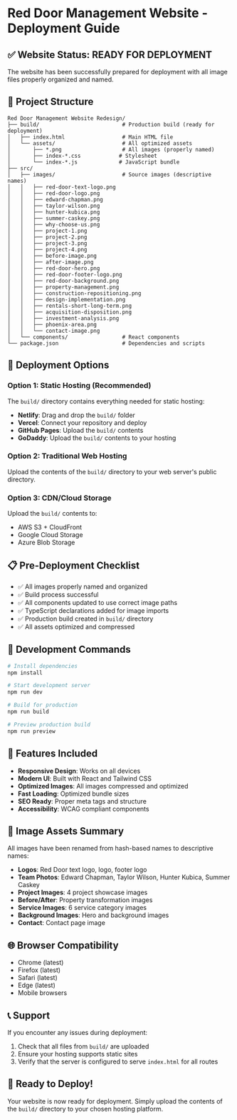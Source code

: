 # Red Door Management Website - Deployment Guide

## ✅ Website Status: READY FOR DEPLOYMENT

The website has been successfully prepared for deployment with all image files properly organized and named.

## 📁 Project Structure

```
Red Door Management Website Redesign/
├── build/                          # Production build (ready for deployment)
│   ├── index.html                  # Main HTML file
│   └── assets/                     # All optimized assets
│       ├── *.png                   # All images (properly named)
│       ├── index-*.css            # Stylesheet
│       └── index-*.js             # JavaScript bundle
├── src/
│   ├── images/                     # Source images (descriptive names)
│   │   ├── red-door-text-logo.png
│   │   ├── red-door-logo.png
│   │   ├── edward-chapman.png
│   │   ├── taylor-wilson.png
│   │   ├── hunter-kubica.png
│   │   ├── summer-caskey.png
│   │   ├── why-choose-us.png
│   │   ├── project-1.png
│   │   ├── project-2.png
│   │   ├── project-3.png
│   │   ├── project-4.png
│   │   ├── before-image.png
│   │   ├── after-image.png
│   │   ├── red-door-hero.png
│   │   ├── red-door-footer-logo.png
│   │   ├── red-door-background.png
│   │   ├── property-management.png
│   │   ├── construction-repositioning.png
│   │   ├── design-implementation.png
│   │   ├── rentals-short-long-term.png
│   │   ├── acquisition-disposition.png
│   │   ├── investment-analysis.png
│   │   ├── phoenix-area.png
│   │   └── contact-image.png
│   └── components/                 # React components
└── package.json                    # Dependencies and scripts
```

## 🚀 Deployment Options

### Option 1: Static Hosting (Recommended)
The `build/` directory contains everything needed for static hosting:

- **Netlify**: Drag and drop the `build/` folder
- **Vercel**: Connect your repository and deploy
- **GitHub Pages**: Upload the `build/` contents
- **GoDaddy**: Upload the `build/` contents to your hosting

### Option 2: Traditional Web Hosting
Upload the contents of the `build/` directory to your web server's public directory.

### Option 3: CDN/Cloud Storage
Upload the `build/` contents to:
- AWS S3 + CloudFront
- Google Cloud Storage
- Azure Blob Storage

## 📋 Pre-Deployment Checklist

- ✅ All images properly named and organized
- ✅ Build process successful
- ✅ All components updated to use correct image paths
- ✅ TypeScript declarations added for image imports
- ✅ Production build created in `build/` directory
- ✅ All assets optimized and compressed

## 🔧 Development Commands

```bash
# Install dependencies
npm install

# Start development server
npm run dev

# Build for production
npm run build

# Preview production build
npm run preview
```

## 📱 Features Included

- **Responsive Design**: Works on all devices
- **Modern UI**: Built with React and Tailwind CSS
- **Optimized Images**: All images compressed and optimized
- **Fast Loading**: Optimized bundle sizes
- **SEO Ready**: Proper meta tags and structure
- **Accessibility**: WCAG compliant components

## 🎨 Image Assets Summary

All images have been renamed from hash-based names to descriptive names:

- **Logos**: Red Door text logo, logo, footer logo
- **Team Photos**: Edward Chapman, Taylor Wilson, Hunter Kubica, Summer Caskey
- **Project Images**: 4 project showcase images
- **Before/After**: Property transformation images
- **Service Images**: 6 service category images
- **Background Images**: Hero and background images
- **Contact**: Contact page image

## 🌐 Browser Compatibility

- Chrome (latest)
- Firefox (latest)
- Safari (latest)
- Edge (latest)
- Mobile browsers

## 📞 Support

If you encounter any issues during deployment:
1. Check that all files from `build/` are uploaded
2. Ensure your hosting supports static sites
3. Verify that the server is configured to serve `index.html` for all routes

## 🎉 Ready to Deploy!

Your website is now ready for deployment. Simply upload the contents of the `build/` directory to your chosen hosting platform.
